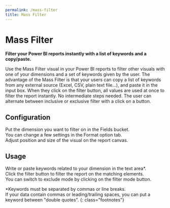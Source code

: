 ```yaml
---
permalink: /mass-filter
title: Mass Filter
---
```

# Mass Filter
**Filter your Power BI reports instantly with a list of keywords and a copy/paste.**

Use the Mass Filter visual in your Power BI reports to filter other visuals with one of your dimensions and a set of keywords given by the user. The advantage of the Mass Filter is that your users can copy a list of keywords from any external source (Excel, CSV, plain text file...), and paste it in the input box. When they click on the filter button, all values are used at once to filter the report instantly. No intermediate steps needed. The user can alternate between inclusive or exclusive filter with a click on a button.

## Configuration
Put the dimension you want to filter on in the Fields bucket.<br />
You can change a few settings in the Format option tab.<br />
Adjust position and size of the visual on the report canvas.

## Usage

Write or paste keywords related to your dimension in the text area*.<br />
Click the filter button to filter the report on the matching elements.<br />
You can switch to exclude mode by clicking on the filter mode button.

*Keywords must be separated by commas or line breaks.<br />
If your data contain commas or leading/trailing spaces, you can put a keyword between "double quotes".
{: class="footnotes"}
